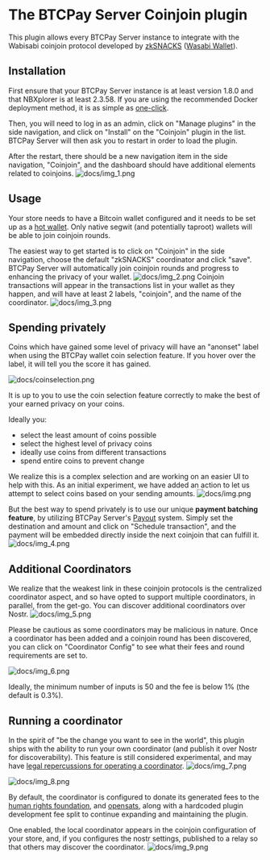 # The BTCPay Server Coinjoin plugin

This plugin allows every BTCPay Server instance to integrate with the Wabisabi coinjoin protocol developed by [zkSNACKS](docs/https://zksnacks.com/) ([Wasabi Wallet](docs/https://wasabiwallet.io/)).

## Installation

First ensure that your BTCPay Server instance is at least version 1.8.0 and that NBXplorer is at least 2.3.58. If you are using the recommended Docker deployment method, it is as simple as [one-click](docs/https://docs.btcpayserver.org/FAQ/ServerSettings/#how-to-update-btcpay-server).

Then, you will need to log in as an admin, click on "Manage plugins" in the side navigation, and click on "Install" on the "Coinjoin" plugin in the list. BTCPay Server will then ask you to restart in order to load the plugin.

After the restart, there should be a new navigation item in the side navigation, "Coinjoin", and the dashboard should have additional elements related to coinjoins.
![docs/img_1.png](docs/img_1.png)
## Usage

Your store needs to have a Bitcoin wallet configured and it needs to be set up as a [hot wallet](docs/https://docs.btcpayserver.org/CreateWallet/#hot-wallet). Only native segwit (and potentially taproot) wallets will be able to join coinjoin rounds.

The easiest way to get started is to click on "Coinjoin" in the side navigation, choose the default "zkSNACKS" coordinator and click "save". BTCPay Server will automatically join coinjoin rounds and progress to enhancing the privacy of your wallet.
![docs/img_2.png](docs/img_2.png)
Coinjoin transactions will appear in the transactions list in your wallet as they happen, and will have at least 2 labels, "coinjoin", and the name of the coordinator.
![docs/img_3.png](docs/img_3.png)

## Spending privately

Coins which have gained some level of privacy will have an "anonset" label when using the BTCPay wallet coin selection feature. If you hover over the label, it will tell you the score it has gained. 

![docs/coinselection.png](docs/coinselection.png)

It is up to you to use the coin selection feature correctly to make the best of your earned privacy on your coins.

Ideally you: 
* select the least amount of coins possible
* select the highest level of privacy coins
* ideally use coins from different transactions
* spend entire coins to prevent change

We realize this is a complex selection and are working on an easier UI to help with this. As an initial experiment, we have added an action to let us attempt to select coins based on your sending amounts.
![docs/img.png](docs/img.png)

But the best way to spend privately is to use our unique **payment batching feature**, by utilizing BTCPay Server's [Payout](docs/https://docs.btcpayserver.org/Payouts/) system. Simply set the destination and amount and click on "Schedule transaction", and the payment will be embedded directly inside the next coinjoin that can fulfill it.
![docs/img_4.png](docs/img_4.png)

## Additional Coordinators

We realize that the weakest link in these coinjoin protocols is the centralized coordinator aspect, and so have opted to support multiple coordinators, in parallel, from the get-go. You can discover additional coordinators over Nostr.
![docs/img_5.png](docs/img_5.png)

Please be cautious as some coordinators may be malicious in nature. Once a coordinator has been added and a coinjoin round has been discovered, you can click on "Coordinator Config" to see what their fees and round requirements are set to.

![docs/img_6.png](docs/img_6.png)

Ideally, the minimum number of inputs is 50 and the fee is below 1% (the default is 0.3%).

## Running a coordinator

In the spirit of "be the change you want to see in the world", this plugin ships with the ability to run your own coordinator (and publish it over Nostr for discoverability). This feature is still considered experimental, and may have [legal repercussions for operating a coordinator](docs/https://bitcoinmagazine.com/technical/is-bitcoin-next-after-tornado-cash).
![docs/img_7.png](docs/img_7.png)

![docs/img_8.png](docs/img_8.png)

By default, the coordinator is configured to donate its generated fees to the [human rights foundation](docs/https://hrf.org/), and [opensats](docs/https://opensats.org/), along with a hardcoded plugin development fee split to continue expanding and maintaining the plugin. 

One enabled, the local coordinator appears in the coinjoin configuration of your store, and, if you configures the nostr settings, published to a relay so that others may discover the coordinator.
![docs/img_9.png](docs/img_9.png)

